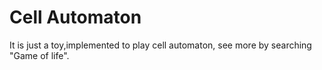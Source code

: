 # Cell Automaton
It is just a toy,implemented to play cell automaton, see more by searching "Game of life".
